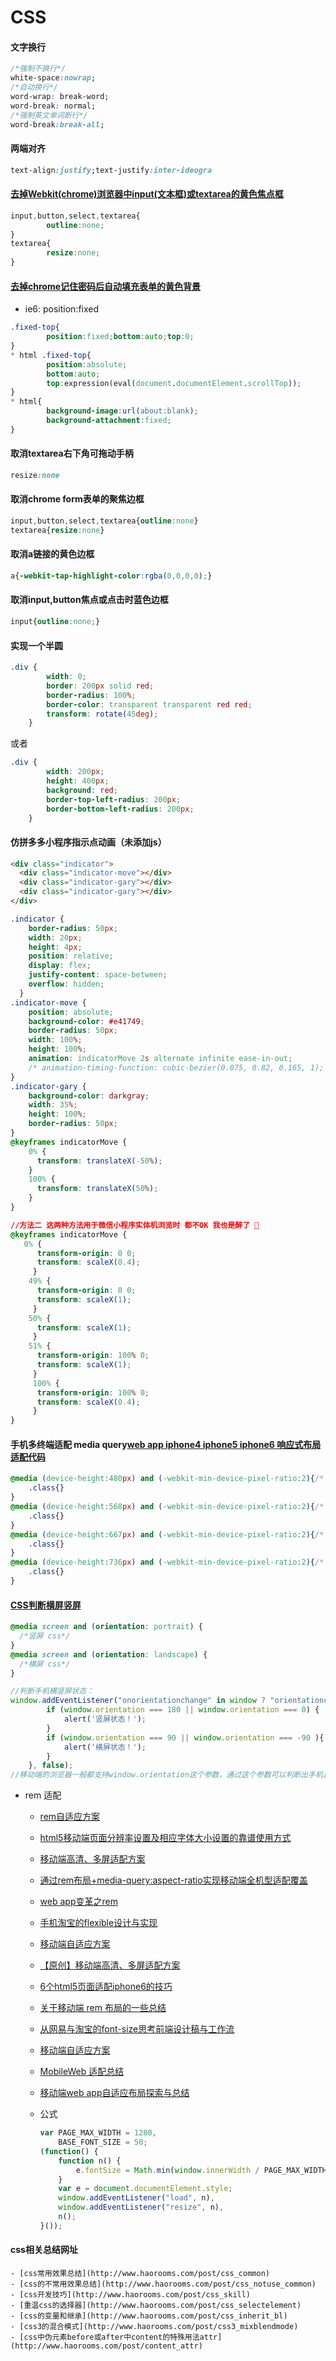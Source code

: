 # CSS

#### 文字换行

```css
/*强制不换行*/
white-space:nowrap;
/*自动换行*/
word-wrap: break-word;
word-break: normal;
/*强制英文单词断行*/
word-break:break-all;
```

#### 两端对齐

```css
text-align:justify;text-justify:inter-ideogra
```

#### [去掉Webkit(chrome)浏览器中input(文本框)或textarea的黄色焦点框](http://www.cnblogs.com/niao/archive/2012/09/07/2674511.html)

```css
input,button,select,textarea{
        outline:none;
}
textarea{
        resize:none;
}
```

#### [去掉chrome记住密码后自动填充表单的黄色背景](http://www.tuicool.com/articles/EZ777n )

- ie6: position:fixed

```css
.fixed-top{
        position:fixed;bottom:auto;top:0;
}
* html .fixed-top{
        position:absolute;
        bottom:auto;
        top:expression(eval(document.documentElement.scrollTop));
}
* html{
        background-image:url(about:blank);
        background-attachment:fixed;
}
```

#### 取消textarea右下角可拖动手柄

```css
resize:none
```

#### 取消chrome form表单的聚焦边框

```css
input,button,select,textarea{outline:none}
textarea{resize:none}
```

#### 取消a链接的黄色边框

```css
a{-webkit-tap-highlight-color:rgba(0,0,0,0);}
```

#### 取消input,button焦点或点击时蓝色边框

```css
input{outline:none;}
```

#### 实现一个半圆

```css
.div {
        width: 0;
        border: 200px solid red;
        border-radius: 100%;
        border-color: transparent transparent red red;
        transform: rotate(45deg);
    }
```

或者

```css
.div {
        width: 200px;
        height: 400px;
        background: red;
        border-top-left-radius: 200px;
        border-bottom-left-radius: 200px;
    }
```

#### 仿拼多多小程序指示点动画（未添加js）

```html
<div class="indicator">
  <div class="indicator-move"></div>
  <div class="indicator-gary"></div>
  <div class="indicator-gary"></div>
</div>
```


```css
.indicator {
    border-radius: 50px;
    width: 20px;
    height: 4px;
    position: relative;
    display: flex;
    justify-content: space-between;
    overflow: hidden;
  }
.indicator-move {
    position: absolute;
    background-color: #e41749;
    border-radius: 50px;
    width: 100%;
    height: 100%;
    animation: indicatorMove 2s alternate infinite ease-in-out;
    /* animation-timing-function: cubic-bezier(0.075, 0.82, 0.165, 1); */
}
.indicator-gary {
    background-color: darkgray;
    width: 35%;
    height: 100%;
    border-radius: 50px;
}
@keyframes indicatorMove {
    0% {
      transform: translateX(-50%);
    }
    100% {
      transform: translateX(50%);
    }
}

//方法二 这两种方法用于微信小程序实体机浏览时 都不OK 我也是醉了 🙂
@keyframes indicatorMove {
   0% {
      transform-origin: 0 0;
      transform: scaleX(0.4);
     }
    49% {
      transform-origin: 0 0;
      transform: scaleX(1);
     }
    50% {
      transform: scaleX(1);
     }
    51% {
      transform-origin: 100% 0;
      transform: scaleX(1);
     }
     100% {
      transform-origin: 100% 0;
      transform: scaleX(0.4);
     }
}
```

#### 手机多终端适配 media query[web app iphone4 iphone5 iphone6 响应式布局 适配代码](http://club.zoomla.cn/PItem?id=12594)

```css
@media (device-height:480px) and (-webkit-min-device-pixel-ratio:2){/* 兼容iphone4/4s */
    .class{}
}
@media (device-height:568px) and (-webkit-min-device-pixel-ratio:2){/* 兼容iphone5 */
    .class{}
}
@media (device-height:667px) and (-webkit-min-device-pixel-ratio:2){/* 兼容iphone6 */
    .class{}
}
@media (device-height:736px) and (-webkit-min-device-pixel-ratio:2){/* 兼容iphone6 Plus */
    .class{}
}
```

#### [CSS判断横屏竖屏](http://www.w3cways.com/1772.html)

```css
@media screen and (orientation: portrait) {
  /*竖屏 css*/
} 
@media screen and (orientation: landscape) {
  /*横屏 css*/
}
```

```js
//判断手机横竖屏状态：
window.addEventListener("onorientationchange" in window ? "orientationchange" : "resize", function() {
        if (window.orientation === 180 || window.orientation === 0) { 
            alert('竖屏状态！');
        } 
        if (window.orientation === 90 || window.orientation === -90 ){ 
            alert('横屏状态！');
        }  
    }, false); 
//移动端的浏览器一般都支持window.orientation这个参数，通过这个参数可以判断出手机是处在横屏还是竖屏状态。
```

- rem 适配

    - [rem自适应方案](https://github.com/imweb/mobile/issues/3)
    - [html5移动端页面分辨率设置及相应字体大小设置的靠谱使用方式](http://www.cnblogs.com/willian/p/3573353.html)
    - [移动端高清、多屏适配方案](http://www.html-js.com/article/Mobile-terminal-H5-mobile-terminal-HD-multi-screen-adaptation-scheme%203041)
    - [通过rem布局+media-query:aspect-ratio实现移动端全机型适配覆盖](http://xiaoyuze88.github.io/blog/2015/05/12/%E9%80%9A%E8%BF%87rem%E5%B8%83%E5%B1%80+media-query%E7%9A%84aspect-ratio%E5%AE%9E%E7%8E%B0%E7%A7%BB%E5%8A%A8%E7%AB%AF%E5%85%A8%E6%9C%BA%E5%9E%8B%E9%80%82%E9%85%8D%E8%A6%86%E7%9B%96/)
    - [web app变革之rem](http://isux.tencent.com/web-app-rem.html)
    - [手机淘宝的flexible设计与实现](http://www.html-js.com/article/2402)
    - [移动端自适应方案](https://github.com/amfe/lib-flexible)
    - [【原创】移动端高清、多屏适配方案](http://www.html-js.com/article/3041)
    - [6个html5页面适配iphone6的技巧](http://qietuwang.baijia.baidu.com/article/73861)
    - [关于移动端 rem 布局的一些总结](http://segmentfault.com/a/1190000003690140)
    - [从网易与淘宝的font-size思考前端设计稿与工作流](http://www.cnblogs.com/lyzg/p/4877277.html)
    - [移动端自适应方案](http://f2e.souche.com/blog/yi-dong-duan-zi-gua-ying-fang-an/)
    - [MobileWeb 适配总结](http://www.w3ctech.com/topic/979)
    - [移动端web app自适应布局探索与总结](http://www.html-js.com/article/JavaScript-learning-notes%203234)
    - 公式
        
        ```javascript
        var PAGE_MAX_WIDTH = 1280,
            BASE_FONT_SIZE = 50;
        (function() {
            function n() {
                e.fontSize = Math.min(window.innerWidth / PAGE_MAX_WIDTH * BASE_FONT_SIZE, BASE_FONT_SIZE) + "px"
            }
            var e = document.documentElement.style;
            window.addEventListener("load", n),
            window.addEventListener("resize", n),
            n();
        }());
        ```
        
#### css相关总结网址

    - [css常用效果总结](http://www.haorooms.com/post/css_common)
    - [css的不常用效果总结](http://www.haorooms.com/post/css_notuse_common)
	- [css开发技巧](http://www.haorooms.com/post/css_skill)
	- [重温css的选择器](http://www.haorooms.com/post/css_selectelement)
	- [css的变量和继承](http://www.haorooms.com/post/css_inherit_bl)
	- [css3的混合模式](http://www.haorooms.com/post/css3_mixblendmode)
	- [css中伪元素before或after中content的特殊用法attr](http://www.haorooms.com/post/content_attr)
